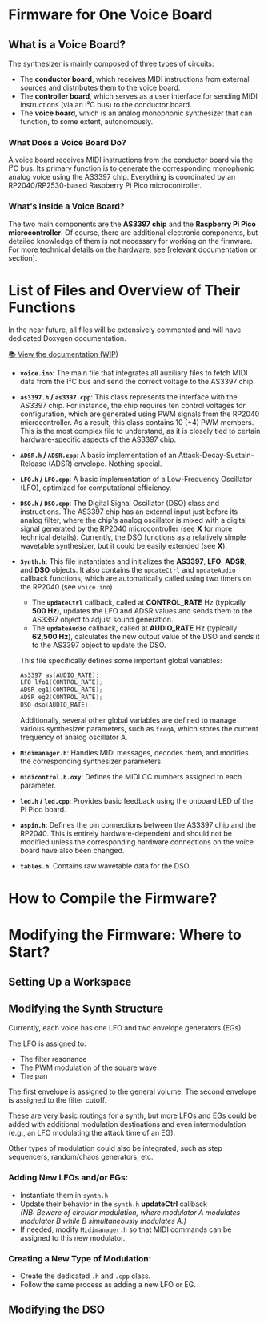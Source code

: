 # Firmware for One Voice Board

## What is a Voice Board?

The synthesizer is mainly composed of three types of circuits:
- The **conductor board**, which receives MIDI instructions from external sources and distributes them to the voice board.
- The **controller board**, which serves as a user interface for sending MIDI instructions (via an I²C bus) to the conductor board.
- The **voice board**, which is an analog monophonic synthesizer that can function, to some extent, autonomously.

### What Does a Voice Board Do?

A voice board receives MIDI instructions from the conductor board via the I²C bus. Its primary function is to generate the corresponding monophonic analog voice using the AS3397 chip. Everything is coordinated by an RP2040/RP2530-based Raspberry Pi Pico microcontroller.

### What's Inside a Voice Board?

The two main components are the **AS3397 chip** and the **Raspberry Pi Pico microcontroller**. Of course, there are additional electronic components, but detailed knowledge of them is not necessary for working on the firmware. For more technical details on the hardware, see [relevant documentation or section].


# List of Files and Overview of Their Functions



In the near future, all files will be extensively commented and will have dedicated Doxygen documentation.

[📚 View the documentation (WIP)](docs/html/index.html)

- **`voice.ino`**: The main file that integrates all auxiliary files to fetch MIDI data from the I²C bus and send the correct voltage to the AS3397 chip.
- **`as3397.h` / `as3397.cpp`**: This class represents the interface with the AS3397 chip. For instance, the chip requires ten control voltages for configuration, which are generated using PWM signals from the RP2040 microcontroller. As a result, this class contains 10 (+4) PWM members. This is the most complex file to understand, as it is closely tied to certain hardware-specific aspects of the AS3397 chip.
- **`ADSR.h` / `ADSR.cpp`**: A basic implementation of an Attack-Decay-Sustain-Release (ADSR) envelope. Nothing special.
- **`LFO.h` / `LFO.cpp`**: A basic implementation of a Low-Frequency Oscillator (LFO), optimized for computational efficiency.
- **`DSO.h` / `DSO.cpp`**: The Digital Signal Oscillator (DSO) class and instructions. The AS3397 chip has an external input just before its analog filter, where the chip's analog oscillator is mixed with a digital signal generated by the RP2040 microcontroller (see **X** for more technical details). Currently, the DSO functions as a relatively simple wavetable synthesizer, but it could be easily extended (see **X**).
- **`Synth.h`**: This file instantiates and initializes the **AS3397**, **LFO**, **ADSR**, and **DSO** objects. It also contains the `updateCtrl` and `updateAudio` callback functions, which are automatically called using two timers on the RP2040 (see `voice.ino`).  
  - The **`updateCtrl`** callback, called at **CONTROL_RATE** Hz (typically **500 Hz**), updates the LFO and ADSR values and sends them to the AS3397 object to adjust sound generation.  
  - The **`updateAudio`** callback, called at **AUDIO_RATE** Hz (typically **62,500 Hz**), calculates the new output value of the DSO and sends it to the AS3397 object to update the DSO.

  This file specifically defines some important global variables:
  ```c
  As3397 as(AUDIO_RATE);
  LFO lfo1(CONTROL_RATE);
  ADSR eg1(CONTROL_RATE);
  ADSR eg2(CONTROL_RATE);
  DSO dso(AUDIO_RATE);
  ```
  Additionally, several other global variables are defined to manage various synthesizer parameters, such as `freqA`, which stores the current frequency of analog oscillator A.

- **`Midimanager.h`**: Handles MIDI messages, decodes them, and modifies the corresponding synthesizer parameters.
- **`midicontrol.h.oxy`**: Defines the MIDI CC numbers assigned to each parameter.
- **`led.h` / `led.cpp`**: Provides basic feedback using the onboard LED of the Pi Pico board.
- **`aspin.h`**: Defines the pin connections between the AS3397 chip and the RP2040. This is entirely hardware-dependent and should not be modified unless the corresponding hardware connections on the voice board have also been changed.
- **`tables.h`**: Contains raw wavetable data for the DSO.

# How to Compile the Firmware?

# Modifying the Firmware: Where to Start?

## Setting Up a Workspace

## Modifying the Synth Structure

Currently, each voice has one LFO and two envelope generators (EGs). 

The LFO is assigned to:
- The filter resonance
- The PWM modulation of the square wave
- The pan

The first envelope is assigned to the general volume. The second envelope is assigned to the filter cutoff.

These are very basic routings for a synth, but more LFOs and EGs could be added with additional modulation destinations and even intermodulation (e.g., an LFO modulating the attack time of an EG).

Other types of modulation could also be integrated, such as step sequencers, random/chaos generators, etc.

### Adding New LFOs and/or EGs:
- Instantiate them in `synth.h`
- Update their behavior in the `synth.h` **updateCtrl** callback  
  _(NB: Beware of circular modulation, where modulator A modulates modulator B while B simultaneously modulates A.)_
- If needed, modify `Midimanager.h` so that MIDI commands can be assigned to this new modulator.

### Creating a New Type of Modulation:
- Create the dedicated `.h` and `.cpp` class.
- Follow the same process as adding a new LFO or EG.


## Modifying the DSO
